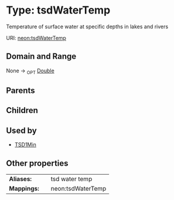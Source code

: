 
# Type: tsdWaterTemp


Temperature of surface water at specific depths in lakes and rivers

URI: [neon:tsdWaterTemp](https://data.neonscience.org/tsdWaterTemp)


## Domain and Range

None ->  <sub>OPT</sub> [Double](types/Double.md)

## Parents


## Children


## Used by

 * [TSD1Min](TSD1Min.md)

## Other properties

|  |  |  |
| --- | --- | --- |
| **Aliases:** | | tsd water temp |
| **Mappings:** | | neon:tsdWaterTemp |

